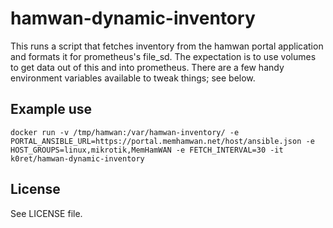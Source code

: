 # hamwan-dynamic-inventory
This runs a script that fetches inventory from the hamwan portal application and formats it for prometheus's file_sd. The expectation is to use volumes to get data out of this and into prometheus. There are a few handy environment variables available to tweak things; see below.

## Example use
```
docker run -v /tmp/hamwan:/var/hamwan-inventory/ -e PORTAL_ANSIBLE_URL=https://portal.memhamwan.net/host/ansible.json -e HOST_GROUPS=linux,mikrotik,MemHamWAN -e FETCH_INTERVAL=30 -it k0ret/hamwan-dynamic-inventory
```

## License
See LICENSE file.
